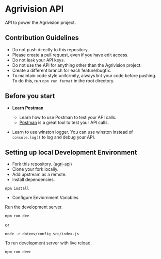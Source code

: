 # Agrivision API

API to power the Agrivision project.

## **Contribution Guidelines**
-   Do not push directly to this repository.<br>
-   Please create a pull request, even if you have edit access.<br>
-   Do not leak your API keys.
-   Do not use the API for anything other than the Agrivision project.
-   Create a different branch for each feature/bugfix.
-   To maintain code style uniformity, always lint your code before pushing. To do this, run `npm run format` in the root directory.

## Before you start

-   **Learn Postman**
    -   Learn how to use Postman to test your API calls.
    -   [Postman](https://www.getpostman.com/) is a great tool to test your API calls.

-   Learn to use winston logger. You can use winston instead of `console.log()` to log and debug your API.

## **Setting up local Development Environment**
-   Fork this repository. ([agri-api](https://github.com/AgriVision4U/agri-api))
-   Clone your fork locally.
-   Add upstream as a remote.
-   Install dependencies.

```
npm install
```

-   Configure Enviornment Variables.

Run the development server.

```
npm run dev
```

or

```
node -r dotenv/config src/index.js
```

To run development server with live reload.

```
npm run devc
```
